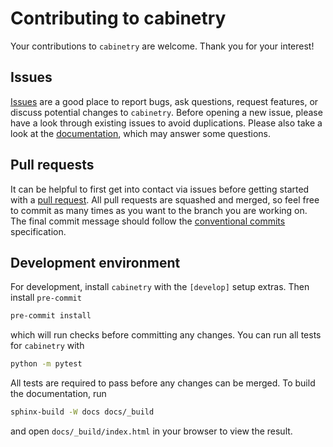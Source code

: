 # Contributing to cabinetry

Your contributions to `cabinetry` are welcome. Thank you for your interest!

## Issues

[Issues](https://github.com/alexander-held/cabinetry/issues) are a good place to report bugs, ask questions, request features, or discuss potential changes to `cabinetry`.
Before opening a new issue, please have a look through existing issues to avoid duplications.
Please also take a look at the [documentation](https://cabinetry.readthedocs.io/), which may answer some questions.

## Pull requests

It can be helpful to first get into contact via issues before getting started with a [pull request](https://github.com/alexander-held/cabinetry/pulls).
All pull requests are squashed and merged, so feel free to commit as many times as you want to the branch you are working on.
The final commit message should follow the [conventional commits](https://www.conventionalcommits.org/en/v1.0.0/) specification.

## Development environment

For development, install `cabinetry` with the `[develop]` setup extras.
Then install `pre-commit`

```bash
pre-commit install
```

which will run checks before committing any changes.
You can run all tests for `cabinetry` with

```bash
python -m pytest
```

All tests are required to pass before any changes can be merged.
To build the documentation, run

```bash
sphinx-build -W docs docs/_build
```

and open `docs/_build/index.html` in your browser to view the result.
